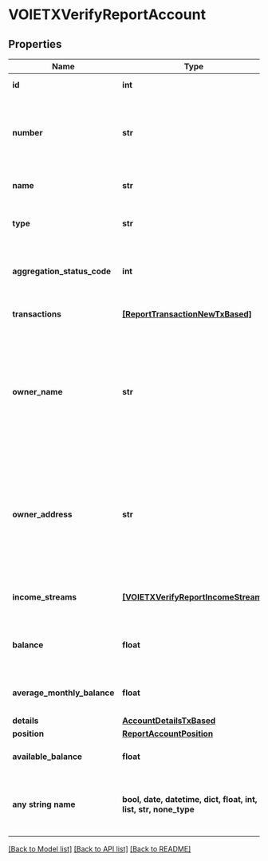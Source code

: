# VOIETXVerifyReportAccount


## Properties
Name | Type | Description | Notes
------------ | ------------- | ------------- | -------------
**id** | **int** | The ID of the account | 
**number** | **str** | The account number from the institution (all digits except the last four are obfuscated) | 
**name** | **str** | The account name from the institution | 
**type** | **str** | One of the values from account types | 
**aggregation_status_code** | **int** | The status of the most recent aggregation attempt | 
**transactions** | [**[ReportTransactionNewTxBased]**](ReportTransactionNewTxBased.md) | a list of transaction records | 
**owner_name** | **str** | The name(s) of the account owner(s). This field is optional. If no owner information is available, this field will not appear in the report. | [optional] 
**owner_address** | **str** | The mailing address of the account owner(s). This field is optional. If no owner information is available, this field will not appear in the report. | [optional] 
**income_streams** | [**[VOIETXVerifyReportIncomeStream]**](VOIETXVerifyReportIncomeStream.md) | A list of income stream records | [optional] 
**balance** | **float** | The cleared balance of the account as-of &#x60;balanceDate&#x60; | [optional] 
**average_monthly_balance** | **float** | The average monthly balance of this account | [optional] 
**details** | [**AccountDetailsTxBased**](AccountDetailsTxBased.md) |  | [optional] 
**position** | [**ReportAccountPosition**](ReportAccountPosition.md) |  | [optional] 
**available_balance** | **float** | The available balance for the account | [optional] 
**any string name** | **bool, date, datetime, dict, float, int, list, str, none_type** | any string name can be used but the value must be the correct type | [optional]

[[Back to Model list]](../README.md#documentation-for-models) [[Back to API list]](../README.md#documentation-for-api-endpoints) [[Back to README]](../README.md)


